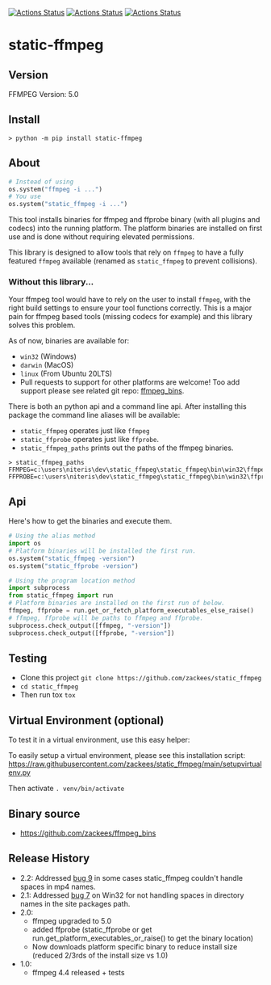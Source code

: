 
[![Actions Status](https://github.com/zackees/static_ffmpeg/workflows/MacOS_Tests/badge.svg)](https://github.com/zackees/static_ffmpeg/actions/workflows/push_macos.yml)
[![Actions Status](https://github.com/zackees/static_ffmpeg/workflows/Win_Tests/badge.svg)](https://github.com/zackees/static_ffmpeg/actions/workflows/push_win.yml)
[![Actions Status](https://github.com/zackees/static_ffmpeg/workflows/Ubuntu_Tests/badge.svg)](https://github.com/zackees/static_ffmpeg/actions/workflows/push_ubuntu.yml)

# static-ffmpeg

## Version
FFMPEG Version: 5.0


## Install

```
> python -m pip install static-ffmpeg
```

## About

```py
# Instead of using 
os.system("ffmpeg -i ...")
# You use
os.system("static_ffmpeg -i ...")
```

This tool installs binaries for ffmpeg and ffprobe binary (with all plugins and codecs) into the running platform. The platform binaries are installed on first use and is done without requiring elevated permissions.

This library is designed to allow tools that rely on `ffmpeg` to have a fully featured `ffmpeg` available (renamed as `static_ffmpeg` to prevent collisions).

### Without this library...

Your ffmpeg tool would have to rely on the user to install `ffmpeg`, with the right build settings to ensure your tool functions correctly. This is a major pain for ffmpeg based tools (missing codecs for example) and this library solves this problem.

As of now, binaries are available for:
  * `win32` (Windows)
  * `darwin` (MacOS)
  * `linux` (From Ubuntu 20LTS)
  * Pull requests to support for other platforms are welcome! Too add support please see related git repo: [ffmpeg_bins](https://github.com/zackees/ffmpeg_bins).

There is both an python api and a command line api. After installing this package the command line aliases will be available:

  * `static_ffmpeg` operates just like `ffmpeg`
  * `static_ffprobe` operates just like `ffprobe`.
  * `static_ffmpeg_paths` prints out the paths of the ffmpeg binaries.

```
> static_ffmpeg_paths
FFMPEG=c:\users\niteris\dev\static_ffmpeg\static_ffmpeg\bin\win32\ffmpeg.exe
FFPROBE=c:\users\niteris\dev\static_ffmpeg\static_ffmpeg\bin\win32\ffprobe.exe
```



## Api

Here's how to get the binaries and execute them.

```py
# Using the alias method
import os
# Platform binaries will be installed the first run.
os.system("static_ffmpeg -version")
os.system("static_ffprobe -version")
```


```py
# Using the program location method
import subprocess
from static_ffmpeg import run
# Platform binaries are installed on the first run of below.
ffmpeg, ffprobe = run.get_or_fetch_platform_executables_else_raise()
# ffmpeg, ffprobe will be paths to ffmpeg and ffprobe.
subprocess.check_output([ffmpeg, "-version"])
subprocess.check_output([ffprobe, "-version"])
```


## Testing

  * Clone this project `git clone https://github.com/zackees/static_ffmpeg`
  * `cd static_ffmpeg`
  * Then run tox `tox`


## Virtual Environment (optional)

To test it in a virtual environment, use this easy helper:

To easily setup a virtual environment, please see this installation script:
https://raw.githubusercontent.com/zackees/static_ffmpeg/main/setupvirtualenv.py

Then activate `. venv/bin/activate`

## Binary source
  * https://github.com/zackees/ffmpeg_bins


## Release History
  * 2.2: Addressed [bug 9](https://github.com/zackees/static_ffmpeg/issues/9) in some cases static_ffmpeg couldn't handle spaces in mp4 names.
  * 2.1: Addressed [bug 7](https://github.com/zackees/static_ffmpeg/issues/7) on Win32 for not handling spaces in directory names in the site packages path.
  * 2.0:
    * ffmpeg upgraded to 5.0
    * added ffprobe (static_ffprobe or get run.get_platform_executables_or_raise() to get the binary location)
    * Now downloads platform specific binary to reduce install size (reduced 2/3rds of the install size vs 1.0)
  * 1.0:
    * ffmpeg 4.4 released + tests
